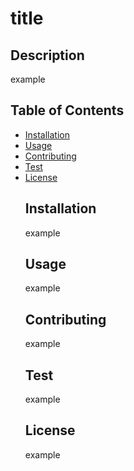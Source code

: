 # title

  ## Description
   example
  ## Table of Contents
  * [Installation](#installation)
  * [Usage](#usage)
  * [Contributing](#contributing)
  * [Test](#test)
  * [License](#license)
    ## Installation
    example
    ## Usage
      example
    ## Contributing
    example
    ## Test
    example
    ## License
    example